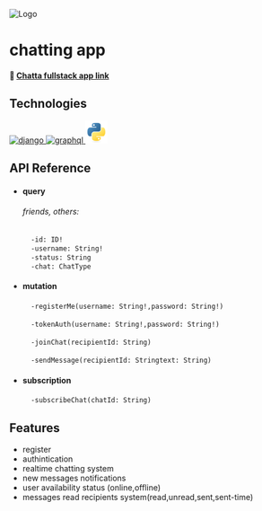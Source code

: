 
![Logo](https://abdelwahab-hamada.github.io/chatta-app/logo192.png)


# chatting app
#### 🔗 [**Chatta fullstack app link**](https://abdelwahab-hamada.github.io/chatta-app/)
## Technologies 
<p align="left"> <a href="https://www.djangoproject.com/" target="_blank" rel="noreferrer"> <img src="https://cdn.worldvectorlogo.com/logos/django.svg" alt="django" width="40" height="40"/> </a>  <a href="https://graphql.org" target="_blank" rel="noreferrer"> <img src="https://www.vectorlogo.zone/logos/graphql/graphql-icon.svg" alt="graphql" width="40" height="40"/> </a> <a href="https://www.python.org" target="_blank" rel="noreferrer"> <img src="https://raw.githubusercontent.com/devicons/devicon/master/icons/python/python-original.svg" alt="python" width="40" height="40"/> </a>   </p>

## API Reference 

- #### **query**
   ###### friends, others:
        -id: ID!
        -username: String!
        -status: String
        -chat: ChatType

 
- #### **mutation**
        -registerMe(username: String!,password: String!)

        -tokenAuth(username: String!,password: String!)

        -joinChat(recipientId: String)

        -sendMessage(recipientId: Stringtext: String)

- #### **subscription**
        -subscribeChat(chatId: String)


## Features

- register
- authintication
- realtime chatting system
- new messages notifications
- user availability status (online,offline)
- messages read recipients system(read,unread,sent,sent-time)


